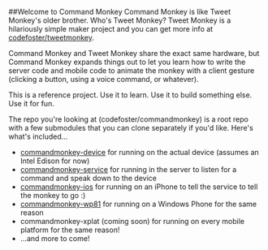 ##Welcome to Command Monkey
Command Monkey is like Tweet Monkey's older brother. Who's Tweet Monkey? Tweet Monkey is a hilariously simple maker project and you can get more info at [codefoster/tweetmonkey](http://github.com/codefoster/tweetmonkey).

Command Monkey and Tweet Monkey share the exact same hardware, but Command Monkey expands things out to let you learn how to write the server code and mobile code to animate the monkey with a client gesture (clicking a button, using a voice command, or whatever).

This is a reference project. Use it to learn. Use it to build something else. Use it for fun.

The repo you're looking at (codefoster/commandmonkey) is a root repo with a few submodules that you can clone separately if you'd like. Here's what's included... 

* [commandmonkey-device](http://github.com/codefoster/commandmonkey-device) for running on the actual device (assumes an Intel Edison for now)
* [commandmonkey-service](http://github.com/codefoster/commandmoneky-service) for running in the server to listen for a command and speak down to the device
* [commandmonkey-ios](http://github.com/codefoster/commandmoneky-ios) for running on an iPhone to tell the service to tell the monkey to go :)
* [commandmonkey-wp81](http://github.com/codefoster/commandmoneky-wp81) for running on a Windows Phone for the same reason
* commandmonkey-xplat (coming soon) for running on every mobile platform for the same reason!
* ...and more to come!